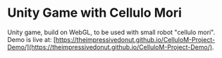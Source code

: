 # Unity Game with Cellulo Mori

Unity game, build on WebGL, to be used with small robot "cellulo mori".
Demo is live at: [https://theimpressivedonut.github.io/CelluloM-Project-Demo/](https://theimpressivedonut.github.io/CelluloM-Project-Demo/).

